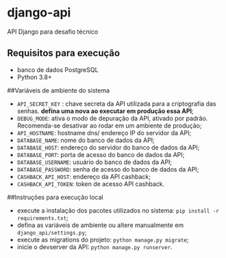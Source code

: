 # django-api
API Django para desafio técnico

## Requisitos para execução
- banco de dados PostgreSQL
- Python 3.8+

##Variáveis de ambiente do sistema
- `API_SECRET_KEY` : chave secreta da API utilizada para a criptografia das senhas. **defina uma nova ao executar em produção essa API**;
- `DEBUG_MODE`: ativa o modo de depuração da API, ativado por padrão. Recomenda-se desativar ao rodar em um ambiente de produção;
- `API_HOSTNAME`: hostname dns/ endereço IP do servidor da API;
- `DATABASE_NAME`: nome do banco de dados da API;
- `DATABASE_HOST`: endereço do servidor do banco de dados da API;
- `DATABASE_PORT`: porta de acesso do banco de dados da API;
- `DATABASE_USERNAME`: usuário do banco de dados da API;
- `DATABASE_PASSWORD`: senha de acesso do banco de dados da API;
- `CASHBACK_API_HOST`: endereço da API cashback;
- `CASHBACK_API_TOKEN`: token de acesso API cashback.

##Instruções para execução local

- execute a instalação dos pacotes utilizados no sistema: `pip install -r requirements.txt`;
- defina as variáveis de ambiente ou altere manualmente em `django_api/settings.py`;
- execute as migrations do projeto: `python manage.py migrate`;
- inicie o devserver da API: `python manage.py runserver`.

